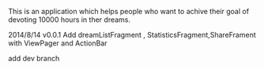 This is an application which helps people who want to achive their goal of devoting 10000 hours in ther dreams.

2014/8/14
v0.0.1
Add dreamListFragment , StatisticsFragment,ShareFrament with ViewPager and ActionBar

add dev branch
